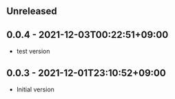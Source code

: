 ## Unreleased

## 0.0.4 - 2021-12-03T00:22:51+09:00

- test version

## 0.0.3 - 2021-12-01T23:10:52+09:00

- Initial version
